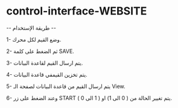 # control-interface-WEBSITE

-- طريقة الإستخدام --


1- وضع القيم لكل محرك.


2- ثم الضغط على كلمة SAVE.


3- يتم ارسال القيم لقاعدة البيانات.


4- يتم تخزين القيمفي قاعدة البيانات.


5- يتم ارسال القيم من قاعدة البيانات لصفحة الـ View.


6- وعند الضغط على زر START يتم تغيير الحالة من ( 0 الى 1) او ( 1 الى 0 ).
